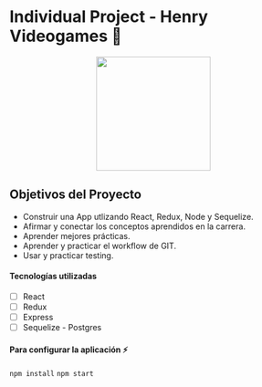 # Individual Project - Henry Videogames 🚀

<p align="center">
  <img height="200" src='https://s.clipartkey.com/mpngs/s/19-199558_game-on-video-games-characters-transparent.png' />
</p>

## Objetivos del Proyecto

- Construir una App utlizando React, Redux, Node y Sequelize.
- Afirmar y conectar los conceptos aprendidos en la carrera.
- Aprender mejores prácticas.
- Aprender y practicar el workflow de GIT.
- Usar y practicar testing.

#### Tecnologías utilizadas
- [ ] React
- [ ] Redux
- [ ] Express
- [ ] Sequelize - Postgres

#### Para configurar la aplicación ⚡
`npm install`
`npm start`
